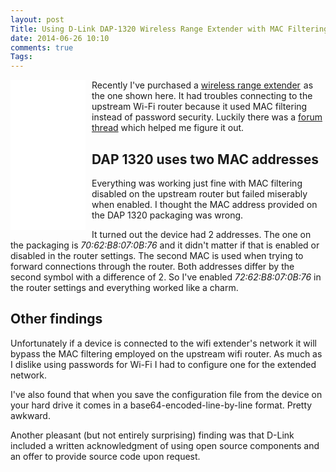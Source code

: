 ```yaml
---
layout: post
Title: Using D-Link DAP-1320 Wireless Range Extender with MAC Filtering
date: 2014-06-26 10:10
comments: true
Tags:
---
```


<iframe style="width:120px;height:240px;float:left;display:inline-block;margin-right:10px;" marginwidth="0" marginheight="0" scrolling="no" frameborder="0" src="//ws-na.amazon-adsystem.com/widgets/q?ServiceVersion=20070822&OneJS=1&Operation=GetAdHtml&MarketPlace=US&source=ss&ref=ss_til&ad_type=product_link&tracking_id=atodorovorg-20&marketplace=amazon&region=US&placement=B00B0RQSD0&asins=B00B0RQSD0&linkId=R2B5GSDVQ7GHLAXK&show_border=true&link_opens_in_new_window=true">
</iframe>

Recently I've purchased a
<a href="http://www.amazon.com/gp/product/B00B0RQSD0/ref=as_li_tl?ie=UTF8&camp=1789&creative=390957&creativeASIN=B00B0RQSD0&linkCode=as2&tag=atodorovorg-20&linkId=ELZCDTH62GGNKJTL">wireless range extender</a><img src="http://ir-na.amazon-adsystem.com/e/ir?t=atodorovorg-20&l=as2&o=1&a=B00B0RQSD0" width="1" height="1" border="0" alt="" style="border:none !important; margin:0px !important;" />
as the one shown here. It had troubles connecting to the upstream Wi-Fi router
because it used MAC filtering instead of password security. Luckily there was
a [forum thread](http://forums.dlink.com/index.php?topic=56386.0) which helped
me figure it out.

DAP 1320 uses two MAC addresses
-------------------------------

Everything was working just fine with MAC filtering disabled on the upstream
router but failed miserably when enabled. I thought the MAC address provided
on the DAP 1320 packaging was wrong. 

It turned out the device had 2 addresses.
The one on the packaging is *70:62:B8:07:0B:76* and it didn't matter if that
is enabled or disabled in the router settings. The second MAC is used when
trying to forward connections through the router. Both addresses differ by the
second symbol with a difference of 2. So I've enabled *72:62:B8:07:0B:76*
in the router settings and everything worked like a charm.

Other findings
--------------

Unfortunately if a device is connected to the wifi extender's network it will
bypass the MAC filtering employed on the upstream wifi router. As much as I dislike
using passwords for Wi-Fi I had to configure one for the extended network.

I've also found that when you save the configuration file from the device on your
hard drive it comes in a base64-encoded-line-by-line format. Pretty awkward.

Another pleasant (but not entirely surprising) finding was that D-Link included
a written acknowledgment of using open source components and an offer to provide
source code upon request.

